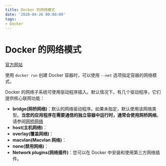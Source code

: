 ```yaml
---
title: Docker 的网络模式
date: '2020-04-26 00:00:00'
tags:
- Docker
---
```

# Docker 的网络模式

[官方网站](https://docs.docker.com/network/)

使用 `docker run` 创建 Docker 容器时，可以使用 `--net` 选项指定容器的网络模式。

Docker 的网络子系统可使用驱动程序插入。默认情况下，有几个驱动程序，它们提供核心联网功能：
- **bridge(网桥网络)**：默认的网络驱动程序。如果未指定，默认使用该网络类型。**当您的应用程序在需要通信的独立容器中运行时，通常会使用网桥网络**。请参阅[网桥网络](https://docs.docker.com/network/bridge/)
- **host(主机网络)**：
- **overlay(覆盖网络)**：
- **macvlan(Macvlan 网络)**：
- **none(禁用网络)**：
- **Network plugins(网络插件)**：您可以在 Docker 中安装和使用第三方网络插件。

